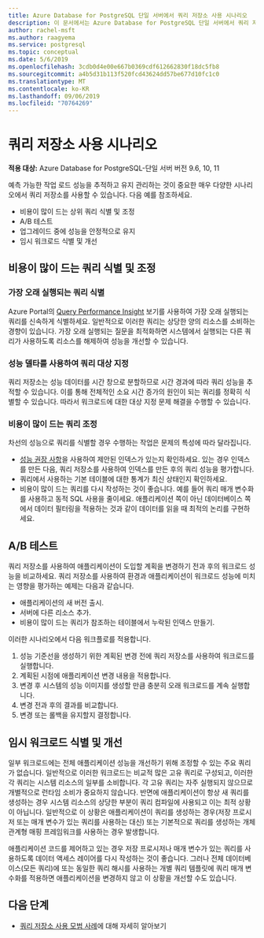 ```yaml
---
title: Azure Database for PostgreSQL 단일 서버에서 쿼리 저장소 사용 시나리오
description: 이 문서에서는 Azure Database for PostgreSQL 단일 서버에서 쿼리 저장소에 대 한 몇 가지 시나리오에 대해 설명 합니다.
author: rachel-msft
ms.author: raagyema
ms.service: postgresql
ms.topic: conceptual
ms.date: 5/6/2019
ms.openlocfilehash: 3cdb0d4e00e667b0369cdf612662830f18dc5fb8
ms.sourcegitcommit: a4b5d31b113f520fcd43624dd57be677d10fc1c0
ms.translationtype: MT
ms.contentlocale: ko-KR
ms.lasthandoff: 09/06/2019
ms.locfileid: "70764269"
---
```

# <a name="usage-scenarios-for-query-store"></a>쿼리 저장소 사용 시나리오

**적용 대상:** Azure Database for PostgreSQL-단일 서버 버전 9.6, 10, 11

예측 가능한 작업 로드 성능을 추적하고 유지 관리하는 것이 중요한 매우 다양한 시나리오에서 쿼리 저장소를 사용할 수 있습니다. 다음 예를 참조하세요. 
- 비용이 많이 드는 상위 쿼리 식별 및 조정 
- A/B 테스트 
- 업그레이드 중에 성능을 안정적으로 유지 
- 임시 워크로드 식별 및 개선 

## <a name="identify-and-tune-expensive-queries"></a>비용이 많이 드는 쿼리 식별 및 조정 

### <a name="identify-longest-running-queries"></a>가장 오래 실행되는 쿼리 식별 
Azure Portal의 [Query Performance Insight](concepts-query-performance-insight.md) 보기를 사용하여 가장 오래 실행되는 쿼리를 신속하게 식별하세요. 일반적으로 이러한 쿼리는 상당한 양의 리소스를 소비하는 경향이 있습니다. 가장 오래 실행되는 질문을 최적화하면 시스템에서 실행되는 다른 쿼리가 사용하도록 리소스를 해제하여 성능을 개선할 수 있습니다. 

### <a name="target-queries-with-performance-deltas"></a>성능 델타를 사용하여 쿼리 대상 지정 
쿼리 저장소는 성능 데이터를 시간 창으로 분할하므로 시간 경과에 따라 쿼리 성능을 추적할 수 있습니다. 이를 통해 전체적인 소요 시간 증가의 원인이 되는 쿼리를 정확히 식별할 수 있습니다. 따라서 워크로드에 대한 대상 지정 문제 해결을 수행할 수 있습니다.

### <a name="tuning-expensive-queries"></a>비용이 많이 드는 쿼리 조정 
차선의 성능으로 쿼리를 식별할 경우 수행하는 작업은 문제의 특성에 따라 달라집니다. 
- [성능 권장 사항](concepts-performance-recommendations.md)을 사용하여 제안된 인덱스가 있는지 확인하세요. 있는 경우 인덱스를 만든 다음, 쿼리 저장소를 사용하여 인덱스를 만든 후의 쿼리 성능을 평가합니다. 
- 쿼리에서 사용하는 기본 테이블에 대한 통계가 최신 상태인지 확인하세요.
- 비용이 많이 드는 쿼리를 다시 작성하는 것이 좋습니다. 예를 들어 쿼리 매개 변수화를 사용하고 동적 SQL 사용을 줄이세요. 애플리케이션 쪽이 아닌 데이터베이스 쪽에서 데이터 필터링을 적용하는 것과 같이 데이터를 읽을 때 최적의 논리를 구현하세요. 


## <a name="ab-testing"></a>A/B 테스트 
쿼리 저장소를 사용하여 애플리케이션이 도입할 계획을 변경하기 전과 후의 워크로드 성능을 비교하세요. 쿼리 저장소를 사용하여 환경과 애플리케이션이 워크로드 성능에 미치는 영향을 평가하는 예제는 다음과 같습니다. 
- 애플리케이션의 새 버전 출시. 
- 서버에 다른 리소스 추가. 
- 비용이 많이 드는 쿼리가 참조하는 테이블에서 누락된 인덱스 만들기. 
 
이러한 시나리오에서 다음 워크플로를 적용합니다. 
1. 성능 기준선을 생성하기 위한 계획된 변경 전에 쿼리 저장소를 사용하여 워크로드를 실행합니다. 
2. 계획된 시점에 애플리케이션 변경 내용을 적용합니다. 
3. 변경 후 시스템의 성능 이미지를 생성할 만큼 충분히 오래 워크로드를 계속 실행합니다. 
4. 변경 전과 후의 결과를 비교합니다. 
5. 변경 또는 롤백을 유지할지 결정합니다. 


## <a name="identify-and-improve-ad-hoc-workloads"></a>임시 워크로드 식별 및 개선 
일부 워크로드에는 전체 애플리케이션 성능을 개선하기 위해 조정할 수 있는 주요 쿼리가 없습니다. 일반적으로 이러한 워크로드는 비교적 많은 고유 쿼리로 구성되고, 이러한 각 쿼리는 시스템 리소스의 일부를 소비합니다. 각 고유 쿼리는 자주 실행되지 않으므로 개별적으로 런타임 소비가 중요하지 않습니다. 반면에 애플리케이션이 항상 새 쿼리를 생성하는 경우 시스템 리소스의 상당한 부분이 쿼리 컴파일에 사용되고 이는 최적 상황이 아닙니다. 일반적으로 이 상황은 애플리케이션이 쿼리를 생성하는 경우(저장 프로시저 또는 매개 변수가 있는 쿼리를 사용하는 대신) 또는 기본적으로 쿼리를 생성하는 개체 관계형 매핑 프레임워크를 사용하는 경우 발생합니다. 
 
애플리케이션 코드를 제어하고 있는 경우 저장 프로시저나 매개 변수가 있는 쿼리를 사용하도록 데이터 액세스 레이어를 다시 작성하는 것이 좋습니다. 그러나 전체 데이터베이스(모든 쿼리)에 또는 동일한 쿼리 해시를 사용하는 개별 쿼리 템플릿에 쿼리 매개 변수화를 적용하면 애플리케이션을 변경하지 않고 이 상황을 개선할 수도 있습니다. 

## <a name="next-steps"></a>다음 단계
- [쿼리 저장소 사용 모범 사례](concepts-query-store-best-practices.md)에 대해 자세히 알아보기